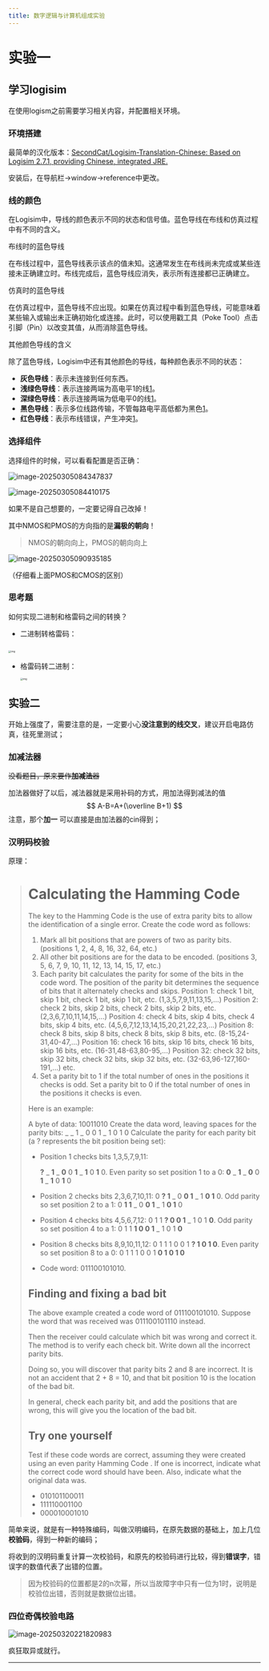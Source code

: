 ```yaml
---
title: 数字逻辑与计算机组成实验
---
```


# 实验一

## 学习logisim

在使用logism之前需要学习相关内容，并配置相关环境。

### 环境搭建

最简单的汉化版本：[SecondCat/Logisim-Translation-Chinese: Based on Logisim 2.7.1, providing Chinese, integrated JRE.](https://github.com/SecondCat/Logisim-Translation-Chinese/releases/tag/v1)

安装后，在导航栏->window->reference中更改。

### 线的颜色

在Logisim中，导线的颜色表示不同的状态和信号值。蓝色导线在布线和仿真过程中有不同的含义。

布线时的蓝色导线

在布线过程中，蓝色导线表示该点的值未知。这通常发生在布线尚未完成或某些连接未正确建立时。布线完成后，蓝色导线应消失，表示所有连接都已正确建立。

仿真时的蓝色导线

在仿真过程中，蓝色导线不应出现。如果在仿真过程中看到蓝色导线，可能意味着某些输入或输出未正确初始化或连接。此时，可以使用戳工具（Poke Tool）点击引脚（Pin）以改变其值，从而消除蓝色导线。

其他颜色导线的含义

除了蓝色导线，Logisim中还有其他颜色的导线，每种颜色表示不同的状态：

-   **灰色导线**：表示未连接到任何东西。
-   **浅绿色导线**：表示连接两端为高电平1的线[1](https://blog.csdn.net/a_vegetable/article/details/108920553)。
-   **深绿色导线**：表示连接两端为低电平0的线[1](https://blog.csdn.net/a_vegetable/article/details/108920553)。
-   **黑色导线**：表示多位线路传输，不管每路电平高低都为黑色[1](https://blog.csdn.net/a_vegetable/article/details/108920553)。
-   **红色导线**：表示布线错误，产生冲突[1](https://blog.csdn.net/a_vegetable/article/details/108920553)。

### 选择组件

选择组件的时候，可以看看配置是否正确：

![image-20250305084347837](https://yamapicgo.oss-cn-nanjing.aliyuncs.com/picgoImage/image-20250305084347837.png)

![image-20250305084410175](https://yamapicgo.oss-cn-nanjing.aliyuncs.com/picgoImage/image-20250305084410175.png)

如果不是自己想要的，一定要记得自己改掉！

其中NMOS和PMOS的方向指的是**漏极的朝向**！

>   NMOS的朝向向上，PMOS的朝向向上

![image-20250305090935185](https://yamapicgo.oss-cn-nanjing.aliyuncs.com/picgoImage/image-20250305090935185.png)

（仔细看上面PMOS和CMOS的区别）



### 思考题

如何实现二进制和格雷码之间的转换？

-   二进制转格雷码：

​	<img src="https://pic3.zhimg.com/v2-91a33445bf255814266d3ef3882b5058_1440w.jpg" alt="img" style="zoom: 33%;" />

-   格雷码转二进制：

    <img src="https://pic4.zhimg.com/v2-686a9ef84945949b1f0ab8c17f45badf_1440w.jpg" alt="img" style="zoom: 33%;" />





## 实验二

开始上强度了，需要注意的是，一定要小心**没注意到的线交叉**，建议开启电路仿真，往死里测试；

### 加减法器

~~没看题目，原来要作**加减法**器~~

加法器做好了以后，减法器就是采用补码的方式，用加法得到减法的值
$$
A-B=A+(\overline B+1)
$$
注意，那个**加一** 可以直接是由加法器的cin得到；

### 汉明码校验

原理：

>   # Calculating the Hamming Code
>
>   The key to the Hamming Code is the use of extra parity bits to allow the identification of a single error. Create the code word as follows:
>
>   1.  Mark all bit positions that are powers of two as parity bits. (positions 1, 2, 4, 8, 16, 32, 64, etc.)
>   2.  All other bit positions are for the data to be encoded. (positions 3, 5, 6, 7, 9, 10, 11, 12, 13, 14, 15, 17, etc.)
>   3.  Each parity bit calculates the parity for some of the bits in the code word. The position of the parity bit determines the sequence of bits that it alternately checks and skips.
>       Position 1: check 1 bit, skip 1 bit, check 1 bit, skip 1 bit, etc. (1,3,5,7,9,11,13,15,...)
>       Position 2: check 2 bits, skip 2 bits, check 2 bits, skip 2 bits, etc. (2,3,6,7,10,11,14,15,...)
>       Position 4: check 4 bits, skip 4 bits, check 4 bits, skip 4 bits, etc. (4,5,6,7,12,13,14,15,20,21,22,23,...)
>       Position 8: check 8 bits, skip 8 bits, check 8 bits, skip 8 bits, etc. (8-15,24-31,40-47,...)
>       Position 16: check 16 bits, skip 16 bits, check 16 bits, skip 16 bits, etc. (16-31,48-63,80-95,...)
>       Position 32: check 32 bits, skip 32 bits, check 32 bits, skip 32 bits, etc. (32-63,96-127,160-191,...)
>       etc.
>   4.  Set a parity bit to 1 if the total number of ones in the positions it checks is odd. Set a parity bit to 0 if the total number of ones in the positions it checks is even.
>
>   Here is an example:
>
>   A byte of data: 10011010
>   Create the data word, leaving spaces for the parity bits: _ _ 1 _ 0 0 1 _ 1 0 1 0
>   Calculate the parity for each parity bit (a ? represents the bit position being set):
>
>   -   Position 1 checks bits 1,3,5,7,9,11:
>
>       **?** _ **1** _ **0** 0 **1** _ **1** 0 **1** 0. Even parity so set position 1 to a 0: **0** _ **1** _ **0** 0 **1** _ **1** 0 **1** 0
>
>   -   Position 2 checks bits 2,3,6,7,10,11:
>       0 **? 1** _ 0 **0 1** _ 1 **0 1** 0. Odd parity so set position 2 to a 1: 0 **1 1** _ 0 **0 1** _ 1 **0 1** 0
>
>   -   Position 4 checks bits 4,5,6,7,12:
>       0 1 1 **? 0 0 1** _ 1 0 1 **0**. Odd parity so set position 4 to a 1: 0 1 1 **1 0 0 1** _ 1 0 1 **0**
>
>   -   Position 8 checks bits 8,9,10,11,12:
>       0 1 1 1 0 0 1 **? 1 0 1 0**. Even parity so set position 8 to a 0: 0 1 1 1 0 0 1 **0 1 0 1 0**
>
>   -   Code word: 011100101010.
>
>   
>
>   ## Finding and fixing a bad bit
>
>   The above example created a code word of 011100101010. Suppose the word that was received was 011100101110 instead. 
>
>   Then the receiver could calculate which bit was wrong and correct it. The method is to verify each check bit. Write down all the incorrect parity bits. 
>
>   Doing so, you will discover that parity bits 2 and 8 are incorrect. It is not an accident that 2 + 8 = 10, and that bit position 10 is the location of the bad bit. 
>
>   In general, check each parity bit, and add the positions that are wrong, this will give you the location of the bad bit.
>
>   ## Try one yourself
>
>   Test if these code words are correct, assuming they were created using an even parity Hamming Code . If one is incorrect, indicate what the correct code word should have been. Also, indicate what the original data was.
>
>   -   010101100011
>   -   111110001100
>   -   000010001010

简单来说，就是有一种特殊编码，叫做汉明编码，在原先数据的基础上，加上几位**校验码**，得到一种新的编码；

将收到的汉明码重复计算一次校验码，和原先的校验码进行比较，得到**错误字**，错误字的数值代表了出错的位置。

>   因为校验码的位置都是2的n次幂，所以当故障字中只有一位为1时，说明是校验位出错，否则就是数据位出错。

### 四位奇偶校验电路

![image-20250320221820983](https://yamapicgo.oss-cn-nanjing.aliyuncs.com/picgoImage/image-20250320221820983.png)

疯狂取异或就行。

---

